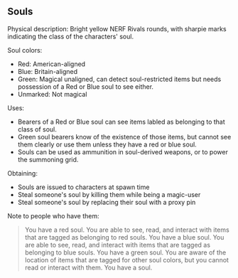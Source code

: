## Souls

Physical description: Bright yellow NERF Rivals rounds, with sharpie marks indicating the class of the characters' soul.

Soul colors:
- Red: American-aligned
- Blue: Britain-aligned
- Green: Magical unaligned, can detect soul-restricted items but needs possession of a Red or Blue soul to see either.
- Unmarked: Not magical

Uses:
- Bearers of a Red or Blue soul can see items labled as belonging to that class of soul.
- Green soul bearers know of the existence of those items, but cannot see them clearly or use them unless they have a red or blue soul.
- Souls can be used as ammunition in soul-derived weapons, or to power the summoning grid.

Obtaining:
- Souls are issued to characters at spawn time
- Steal someone's soul by killing them while being a magic-user
- Steal someone's soul by replacing their soul with a proxy pin

Note to people who have them:
> You have a red soul. You are able to see, read, and interact with items that are tagged as belonging to red souls.
> You have a blue soul. You are able to see, read, and interact with items that are tagged as belonging to blue souls.
> You have a green soul. You are aware of the location of items that are tagged for other soul colors, but you cannot read or interact with them.
> You have a soul.
